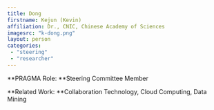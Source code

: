 ```yaml
---
title: Dong
firstname: Kejun (Kevin) 
affiliation: Dr., CNIC, Chinese Academy of Sciences
imagesrc: "k-dong.png"
layout: person
categories:
 - "steering"
 - "researcher"
---
```


**PRAGMA Role: **Steering Committee Member

**Related Work: **Collaboration Technology, Cloud Computing, Data Mining



